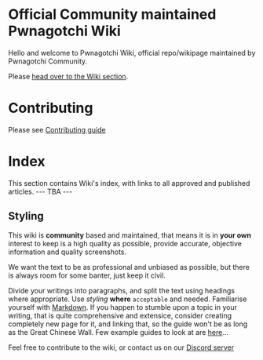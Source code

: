 # Official Community maintained Pwnagotchi Wiki

Hello and welcome to Pwnagotchi Wiki, official repo/wikipage maintained by Pwnagotchi Community.

Please [head over to the Wiki section](https://github.com/pwndevelopers/community-wiki/wiki).

# Contributing
Please see [Contributing guide](CONTRIBUTING.md)

# Index
This section contains Wiki's index, with links to all approved and published articles.
--- TBA ---

## Styling
This wiki is **community** based and maintained, that means it is in **your own** interest to keep is a high quality as possible, provide accurate, objective information and quality screenshots. 

We want the text to be as professional and unbiased as possible, but there is always room for some banter, just keep it civil. 

Divide your writings into paragraphs, and split the text using headings where appropriate. Use _styling_ **where** `acceptable` and needed. Familiarise yourself with [Markdown](https://docs.github.com/en/get-started/writing-on-github/getting-started-with-writing-and-formatting-on-github). If you happen to stumble upon a topic in your writing, that is quite comprehensive and extensice, consider creating completely new page for it, and linking that, so the guide won't be as long as the Great Chinese Wall. Few example guides to look at are [here](https://github.com/pwndevelopers/community-wiki/wiki/Building-your-first-budget-Pwnagotchi-using-RPi-0-W)...

Feel free to contribute to the wiki, or contact us on our [Discord server](https://discord.gg/PgaU3Vp)
